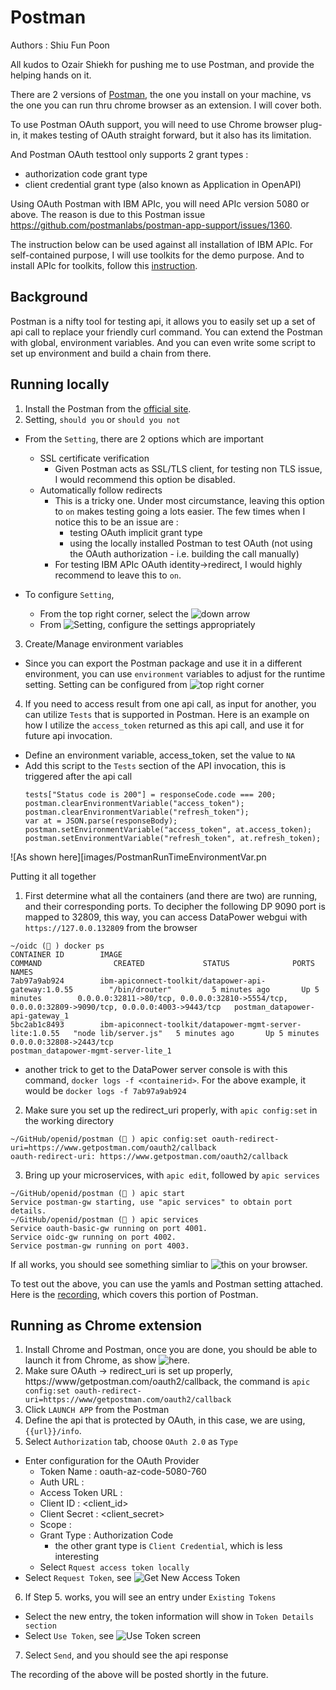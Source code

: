 # Postman #

Authors : Shiu Fun Poon

All kudos to Ozair Shiekh for pushing me to use Postman, and provide the helping hands on it.

There are 2 versions of [Postman](https://www.getpostman.com/apps), the one you install on your machine, vs the one you can run thru chrome browser as an extension.  I will cover both.

To use Postman OAuth support, you will need to use Chrome browser plug-in, it makes testing of OAuth straight forward, but it also has its limitation.

And Postman OAuth testtool only supports 2 grant types :
  - authorization code grant type
  - client credential grant type (also known as Application in OpenAPI)

Using OAuth Postman with IBM APIc, you will need APIc version 5080 or above.  The reason is due to this Postman issue https://github.com/postmanlabs/postman-app-support/issues/1360.

The instruction below can be used against all installation of IBM APIc. For self-contained purpose, I will use toolkits for the demo purpose.  And to install APIc for toolkits, follow this [instruction](https://www.ibm.com/support/knowledgecenter/SSMNED_5.0.0/com.ibm.apic.toolkit.doc/tapim_apic_test_with_dpdockergateway.html).

## Background ##

Postman is a nifty tool for testing api, it allows you to easily set up a set of api call to replace your friendly curl command.  You can extend the Postman with global, environment variables. And you can even write some script to set up environment and build a chain from there.

## Running locally ##

1. Install the Postman from the [official site](https://www.getpostman.com/apps).
2. Setting, `should you` or `should you not`
  - From the `Setting`, there are 2 options which are important
    - SSL certificate verification
      - Given Postman acts as SSL/TLS client, for testing non TLS issue, I would recommend this option be disabled.
    - Automatically follow redirects
      - This is a tricky one.  Under most circumstance, leaving this option to `on` makes testing going a lots easier.  The few times when I notice this to be an issue are :
        - testing OAuth implicit grant type
        - using the locally installed Postman to test OAuth (not using the OAuth authorization - i.e. building the call manually)
      - For testing IBM APIc OAuth identity->redirect, I would highly recommend to leave this to `on`.

  - To configure `Setting`,
    - From the top right corner, select the ![down arrow](https://github.com/shiup/apic-code-example/blob/master/postman/images/PostmanSetting-1.png)
    - From ![Setting](https://github.com/shiup/apic-code-example/blob/master/postman/images/PostmanSetting-2.png), configure the settings appropriately
3. Create/Manage environment variables
  - Since you can export the Postman package and use it in a different environment, you can use `environment` variables to adjust for the runtime setting.  Setting can be configured from ![top right corner](https://github.com/shiup/apic-code-example/blob/master/postman/images/PostmanEnvironment.png)
4. If you need to access result from one api call, as input for another, you can utilize `Tests` that is supported in Postman.  Here is an example on how I utilize the `access_token` returned as this api call, and use it for future api invocation.
  - Define an environment variable, access_token, set the value to `NA`
  - Add this script to the `Tests` section of the API invocation, this is triggered after the api call
    ```
    tests["Status code is 200"] = responseCode.code === 200;
    postman.clearEnvironmentVariable("access_token");
    postman.clearEnvironmentVariable("refresh_token");
    var at = JSON.parse(responseBody);
    postman.setEnvironmentVariable("access_token", at.access_token);
    postman.setEnvironmentVariable("refresh_token", at.refresh_token);
    ```
  ![As shown here][images/PostmanRunTimeEnvironmentVar.pn

  Putting it all together
  1. First determine what all the containers (and there are two) are running, and their corresponding ports.  To decipher the following DP 9090 port is mapped to 32809, this way, you can access DataPower webgui with `https://127.0.0.132809` from the browser
```
~/oidc (💃 ) docker ps
CONTAINER ID        IMAGE                                                      COMMAND                CREATED             STATUS              PORTS                                                                                             NAMES
7ab97a9ab924        ibm-apiconnect-toolkit/datapower-api-gateway:1.0.55        "/bin/drouter"         5 minutes ago       Up 5 minutes        0.0.0.0:32811->80/tcp, 0.0.0.0:32810->5554/tcp, 0.0.0.0:32809->9090/tcp, 0.0.0.0:4003->9443/tcp   postman_datapower-api-gateway_1
5bc2ab1c8493        ibm-apiconnect-toolkit/datapower-mgmt-server-lite:1.0.55   "node lib/server.js"   5 minutes ago       Up 5 minutes        0.0.0.0:32808->2443/tcp                                                                           postman_datapower-mgmt-server-lite_1
```
  - another trick to get to the DataPower server console is with this command, `docker logs -f <containerid>`.  For the above example, it would be `docker logs -f 7ab97a9ab924`

  2. Make sure you set up the redirect_uri properly, with `apic config:set` in the working directory
  ```
  ~/GitHub/openid/postman (💃 ) apic config:set oauth-redirect-uri=https://www.getpostman.com/oauth2/callback
oauth-redirect-uri: https://www.getpostman.com/oauth2/callback
  ```
  3. Bring up your microservices, with `apic edit`, followed by `apic services`
  ```
  ~/GitHub/openid/postman (💃 ) apic start
  Service postman-gw starting, use "apic services" to obtain port details.
  ~/GitHub/openid/postman (💃 ) apic services
  Service oauth-basic-gw running on port 4001.
  Service oidc-gw running on port 4002.
  Service postman-gw running on port 4003.
  ```

  If all works, you should see something simliar to ![this](https://github.com/shiup/apic-code-example/blob/master/postman/images/APIDevImage.png) on your browser.

  To test out the above, you can use the yamls and Postman setting attached.  Here is the [recording](https://www.youtube.com/watch?v=-Ha7OST5WvQ&feature=youtu.be), which covers this portion of Postman.

## Running as Chrome extension ##

1. Install Chrome and Postman, once you are done, you should be able to launch it from Chrome, as show ![here](https://github.com/shiup/apic-code-example/blob/master/postman/images/PostmanPluginChrome.png).
2. Make sure OAuth -> redirect_uri is set up properly, https://www/getpostman.com/oauth2/callback, the command is `apic config:set oauth-redirect-uri=https://www/getpostman.com/oauth2/callback`
3. Click `LAUNCH APP` from the Postman
4. Define the api that is protected by OAuth, in this case, we are using, `{{url}}/info`.
5. Select `Authorization` tab, choose `OAuth 2.0` as `Type`
  - Enter configuration for the OAuth Provider
    - Token Name : oauth-az-code-5080-760
    - Auth URL : <oauth authoriziaton endpoint>
    - Access Token URL : <oauth token endpoint>
    - Client ID : <client_id>
    - Client Secret : <client_secret>
    - Scope : <requested scope>
    - Grant Type : Authorization Code
      - the other grant type is `Client Credential`, which is less interesting
    - Select `Rquest access token locally`
  - Select `Request Token`, see ![Get New Access Token](https://github.com/shiup/apic-code-example/blob/master/postman/images/GetNewAccessToken.png)
6. If Step 5. works, you will see an entry under `Existing Tokens`
  - Select the new entry, the token information will show in `Token Details section`
  - Select `Use Token`, see ![Use Token screen](https://github.com/shiup/apic-code-example/blob/master/postman/images/UseAccessToken.png)
7. Select `Send`, and you should see the api response

The recording of the above will be posted shortly in the future.
